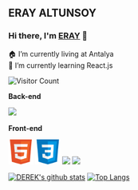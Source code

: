 <h2>ERAY ALTUNSOY</h2>

### Hi there, I'm [ERAY](https://github.com/spake2) 👋

🏠 I’m currently living at Antalya <br/>
🌱 I’m currently learning React.js <br/>


![Visitor Count](https://profile-counter.glitch.me/spake2/count.svg)

**Back-end**<br>

<code><img height="50" src="https://raw.githubusercontent.com/dereknguyen269/dereknguyen269/master/images/php.svg"></code>

**Front-end**<br>

<code><img height="50" src=imgs/html.png></code>
<code><img height="50" src=imgs/css.png></code>
<code><img height="50" src="https://raw.githubusercontent.com/dereknguyen269/dereknguyen269/master/images/js.png"></code>
<code><img height="50" src="https://raw.githubusercontent.com/dereknguyen269/dereknguyen269/master/images/reactjs.png"></code>


[![DEREK's github stats](https://github-readme-stats.vercel.app/api?username=spake2&show_icons=true&theme=merko)](https://github.com/spake2)
[![Top Langs](https://github-readme-stats.vercel.app/api/top-langs/?username=spake2&layout=compact&theme=merko)](https://github.com/anuraghazra/github-readme-stats)
